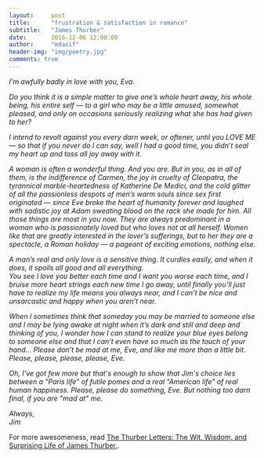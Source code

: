 ```yaml
---
layout:     post
title:      "frustration & satisfaction in romance"
subtitle:   "James Thurber"
date:       2016-12-06 12:00:00
author:     "mdasif"
header-img: "img/poetry.jpg"
comments: true
---
```


<p><i>I’m awfully badly in love with you, Eva.</i></p>
<p>
<i>
Do you think it is a simple matter to give one’s whole heart away, his whole being, his entire self — to a girl who may be a little amused, somewhat pleased, and only on occasions seriously realizing what she has had given to her?<br/>

I intend to revolt against you every darn week, or oftener, until you LOVE ME — so that if you never do I can say, well I had a good time, you didn’t seal my heart up and toss all joy away with it.<br/>

A woman is often a wonderful thing. And you are. But in you, as in all of them, is the indifference of Carmen, the joy in cruelty of Cleopatra, the tyrannical marble-heartedness of Katherine De Medici, and the cold glitter of all the passionless despots of men’s warm souls since sex first originated — since Eve broke the heart of humanity forever and laughed with sadistic joy at Adam sweating blood on the rack she made for him. All those things are most in you now. They are always predominant in a woman who is passionately loved but who loves not at all herself. Women like that are greatly interested in the lover’s sufferings, but to her they are a spectacle, a Roman holiday — a pageant of exciting emotions, nothing else.<br/>
</i>
</p>
<p>
<i>
A man’s real and only love is a sensitive thing. It curdles easily, and when it does, it spoils all good and all everything.<br/>
You see I love you better each time and I want you worse each time, and I bruise more heart strings each new time I go away, until finally you’ll just have to realize my life means you always near, and I can’t be nice and unsarcastic and happy when you aren’t near.
</i>
</p>
<p>
<i>
When I sometimes think that someday you may be married to someone else and I may be lying awake at night when it’s dark and still and deep and thinking of you, I wonder how I can stand to realize your blue eyes belong to someone else and that I can’t even have so much as the touch of your hand… Please don’t be mad at me, Eve, and like me more than a little bit. Please, please, please, please, Eve.
</i>
</p>
<p>
<i>
</i>
</p>
<i>
Oh, I've got few more but that's enough to show that Jim's choice lies between a "Paris life" of futile pomes and a real "American life" of real human happiness. Please, please do something, Eve. But nothing too darn final, if you are "mad at" me.
</i>
<p>
<i>
Always,<br>
Jim
</i>
</p>
<p>
For more awesomeness, read <a href="https://www.amazon.com/dp/0743223438" target="_blank">The Thurber Letters: The Wit, Wisdom, and Surprising Life of James Thurber.</a>.
</p>
